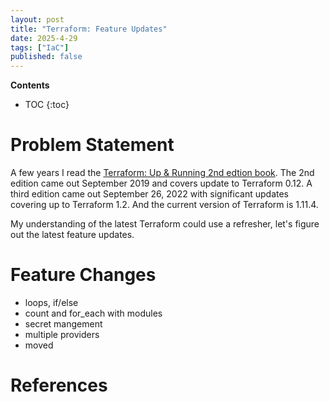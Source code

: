 ```yaml
---
layout: post
title: "Terraform: Feature Updates"
date: 2025-4-29
tags: ["IaC"]
published: false
---
```


**Contents**
* TOC
{:toc}

# Problem Statement
A few years I read the [Terraform: Up & Running 2nd edtion book](https://www.amazon.com/Terraform-Running-Writing-Infrastructure-Code/dp/1098116747). The 2nd edition came out September 2019 and covers update to Terraform 0.12. A third edition came out September 26, 2022 with significant updates covering up to Terraform 1.2. And the current version of Terraform is 1.11.4. 

My understanding of the latest Terraform could use a refresher, let's figure out the latest feature updates.

# Feature Changes

* loops, if/else
* count and for_each with modules
* secret mangement
* multiple providers
* moved






# References
[^1]: [https://www.gruntwork.io/blog/terraform-up-running-3rd-edition-early-release-is-now-available](https://www.gruntwork.io/blog/terraform-up-running-3rd-edition-early-release-is-now-available)

